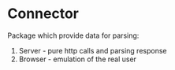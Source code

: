 # Connector

Package which provide data for parsing:

1. Server - pure http calls and parsing response
2. Browser - emulation of the real user